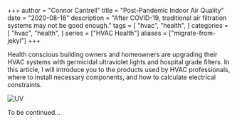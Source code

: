 +++
author = "Connor Cantrell"
title = "Post-Pandemic Indoor Air Quality"
date = "2020-08-16"
description = "After COVID-19, traditional air filtration systems may not be good enough."
tags = [
    "hvac",
    "health",
]
categories = [
    "hvac",
    "health",
]
series = ["HVAC Health"]
aliases = ["migrate-from-jekyl"]
+++

Health conscious building owners and homeowners are upgrading their HVAC systems with germicidal ultraviolet lights and hospital grade filters. In this article, I will introduce you to the products used by HVAC professionals, where to install necessary components, and how to calculate electrical constraints.
<!--more-->


![UV](/images/uv.jpg)

To be continued...

